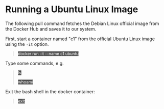 # Running a Ubuntu Linux Image

The following pull command fetches the Debian Linux official image from the Docker Hub and saves it to our system. 

First, start a container named "c1" from the official Ubuntu Linux image using the `-it` option.

> <span align="left" style="color:#FFF;background:#555;font:Courier New; font-size: 90%;"> docker run -it --name c1 ubuntu </span>

Type some commands, e.g.<br/>

> <span align="left" style="color:#FFF;background:#555;font:Courier New; font-size: 90%;"> ls </span>
>
> <span align="left" style="color:#FFF;background:#555;font:Courier New; font-size: 90%;"> whoami </span>

Exit the bash shell in the docker container:
> <span align="left" style="color:#FFF;background:#555;font:Courier New; font-size: 90%;"> exit </span>

<br/>
